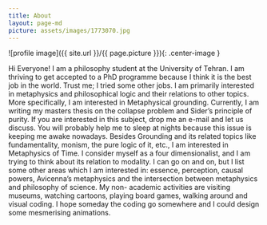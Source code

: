```yaml
---
title: About
layout: page-md
picture: assets/images/1773070.jpg
---
```



![profile image]({{ site.url }}/{{ page.picture }}){: .center-image }


Hi Everyone!
I am a philosophy student at the University of Tehran. I am thriving to get accepted to a PhD programme because I think it is the best job in the world. Trust me; I tried some other jobs.
I am primarily interested in metaphysics and philosophical logic and their relations to other topics. More specifically, I am interested in Metaphysical grounding.  Currently, I am writing my masters thesis on the collapse problem and Sider’s principle of purity. If you are interested in this subject, drop me an e-mail and let us discuss. You will probably help me to sleep at nights because this issue is keeping me awake nowadays.
Besides Grounding and its related topics like fundamentality, monism, the pure logic of it, etc., I am interested in Metaphysics of Time. I consider myself as a four dimensionalist, and I am trying to think about its relation to modality.
I can go on and on, but I list some other areas which I am interested in: essence, perception, causal powers, Avicenna’s metaphysics and the intersection between metaphysics and philosophy of science.
My non- academic activities are visiting museums, watching cartoons, playing board games, walking around and visual coding. I hope someday the coding go somewhere and I could design some mesmerising animations.

